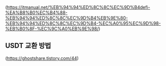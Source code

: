 (https://itmanual.net/%EB%94%94%ED%8C%8C%EC%9D%B4defi-%EA%B8%B0%EC%B4%88-%EB%94%94%ED%8C%8C%EC%9D%B4%EB%9E%80-%EB%94%94%ED%8C%8C%EC%9D%B4-%EC%A0%95%EC%9D%98-%EB%B0%8F-%EC%9C%A0%EB%9E%98/)

## USDT 교환 방법
(https://ghostshare.tistory.com/44)